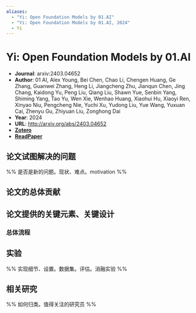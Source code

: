 ```yaml
---
aliases:
  - "Yi: Open Foundation Models by 01.AI"
  - "Yi: Open Foundation Models by 01.AI, 2024"
  - Yi
---
```

# Yi: Open Foundation Models by 01.AI

- **Journal**: arxiv:2403.04652
- **Author**: 01 AI, Alex Young, Bei Chen, Chao Li, Chengen Huang, Ge Zhang, Guanwei Zhang, Heng Li, Jiangcheng Zhu, Jianqun Chen, Jing Chang, Kaidong Yu, Peng Liu, Qiang Liu, Shawn Yue, Senbin Yang, Shiming Yang, Tao Yu, Wen Xie, Wenhao Huang, Xiaohui Hu, Xiaoyi Ren, Xinyao Niu, Pengcheng Nie, Yuchi Xu, Yudong Liu, Yue Wang, Yuxuan Cai, Zhenyu Gu, Zhiyuan Liu, Zonghong Dai
- **Year**: 2024
- **URL**: http://arxiv.org/abs/2403.04652
- [**Zotero**](zotero://select/items/@2024YiOpenFoundationAI)
- [**ReadPaper**](https://readpaper.com/pdf-annotate/note?pdfId=2215617061852857856&noteId=2363574316848748032)

## 论文试图解决的问题

%% 是否是新的问题。现状、难点。motivation %%

## 论文的总体贡献

## 论文提供的关键元素、关键设计

### 总体流程

## 实验

%% 实现细节、设置。数据集。评估。消融实验 %%

## 相关研究

%% 如何归类。值得关注的研究员 %%
